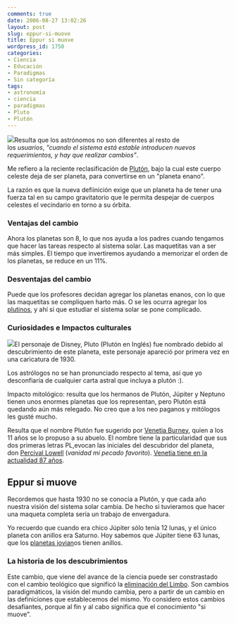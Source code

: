 ```yaml
---
comments: true
date: 2006-08-27 13:02:26
layout: post
slug: eppur-si-muove
title: Eppur si muove
wordpress_id: 1750
categories:
- Ciencia
- Educación
- Paradigmas
- Sin categoría
tags:
- astronomía
- ciencia
- paradigmas
- Pluto
- Plutón
---
```


[![](http://www.lnds.net/blog/wp-content/uploads/2011/04/200px-Pluto.jpg)](http://www.lnds.net/blog/wp-content/uploads/2011/04/200px-Pluto.jpg)Resulta que los astrónomos no son diferentes al resto de los _usuarios_, _"cuando el sistema está estable introducen nuevos requerimientos, y hay que realizar cambios"_.

Me refiero a la reciente reclasificación de [Plutón](http://es.wikipedia.org/wiki/Plut%C3%B3n_%28astronom%C3%ADa%29), bajo la cual este cuerpo celeste deja de ser planeta, para convertirse en un "planeta enano".

La razón es que la nueva defiinición exige que un planeta ha de tener una fuerza tal en su campo gravitatorio que le permita despejar de cuerpos celestes el vecindario en torno a su órbita.


### Ventajas del cambio


Ahora los planetas son 8, lo que nos ayuda a los padres cuando tengamos que hacer las tareas respecto al sistema solar. Las maquetitas van a ser más simples. El tiempo que invertiremos ayudando a memorizar el orden de los planetas, se reduce en un 11%.


### Desventajas del cambio


Puede que los profesores decidan agregar los planetas enanos, con lo que las maquetitas se compliquen harto más. O se les ocurra agregar los [plutinos](http://es.wikipedia.org/wiki/Plutino), y ahí si que estudiar el sistema solar se pone complicado.


### Curiosidades e Impactos culturales


[![](http://www.lnds.net/blog/wp-content/uploads/2011/04/Plutodog.gif)](http://www.lnds.net/blog/wp-content/uploads/2011/04/Plutodog.gif)El personaje de Disney, Pluto (Plutón en Inglés) fue nombrado debido al descubrimiento de este planeta, este personaje apareció por primera vez en una caricatura de 1930.

Los astrólogos no se han pronunciado respecto al tema, así que yo desconfiaría de cualquier carta astral que incluya a plutón :).

Impacto mitológico: resulta que los hermanos de Plutón, Júpiter y Neptuno tienen unos enormes planetas que los representan, pero Plutón está quedando aún más relegado. No creo que a los neo paganos y mitólogos les gusté mucho.

Resulta que el nombre Plutón fue sugerido por [Venetia Burney](http://replay.web.archive.org/20071028181216/http://en.wikipedia.org/wiki/Venetia_Burney), quien a los 11 años se lo propuso a su abuelo. El nombre tiene la particularidad que sus dos primeras letras PL,evocan las iniciales del descubridor del planeta, don [Percival Lowell](http://en.wikipedia.org/wiki/Percival_Lowell) (_vanidad mi pecado favorito_).
[Venetia tiene en la actualidad 87 años](http://news.bbc.co.uk/1/hi/sci/tech/4596246.stm).


## Eppur si muove


Recordemos que hasta 1930 no se conocía a Plutón, y que cada año nuestra visión del sistema solar cambia. De hecho si tuvieramos que hacer una maqueta completa sería un trabajo de envergadura.

Yo recuerdo que cuando era chico Júpiter sólo tenía 12 lunas, y el único planeta con anillos era Saturno. Hoy sabemos que Júpiter tiene 63 lunas, que los [planetas jovian](http://en.wikipedia.org/wiki/Jovian_planet)os tienen anillos.


### La historia de los descubrimientos


Este cambio, que viene del avance de la ciencia puede ser constrastado con el cambio teológico que significó la [eliminación del Limbo](http://www.lnds.net/blog/2005/12/dante-se-equivocaba-el-limbo-no-existe.html). Son cambios paradigmáticos, la visión del mundo cambia, pero a partir de un cambio en las definiciones que establecemos del mismo. Yo considero estos cambios desafiantes, porque al fin y al cabo significa que el conocimiento "si muove".
